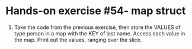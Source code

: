 # Hands-on exercise #54- map struct
1. Take the code from the previous exercise, then store the VALUES of type person in a map with
 the KEY of last name. Access each value in the map. Print out the values, ranging over the
 slice.
